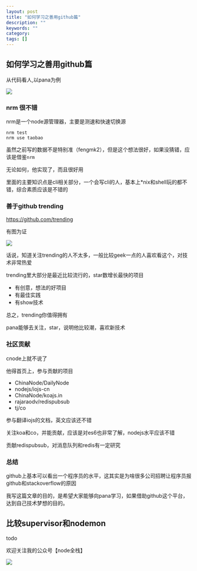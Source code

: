 ```yaml
---
layout: post
title: "如何学习之善用github篇"
description: ""
keywords: ""
category: 
tags: []
---
```




## 如何学习之善用github篇

从代码看人,以pana为例

![](/img/2015-06-02/p2.png)

### nrm 很不错

nrm是一个node源管理器，主要是测速和快速切换源

    nrm test
    nrm use taobao

虽然之前写的数据不是特别准（fengmk2），但是这个想法很好，如果没猜错，应该是借鉴`nrm`

无论如何，他实现了，而且很好用

里面的主要知识点是cli相关部分，一个会写cli的人，基本上*nix和shell玩的都不错，综合素质应该是不错的


### 善于github trending

https://github.com/trending

有图为证

![](/img/2015-06-02/pana.png)

话说，知道关注trending的人不太多，一般比较geek一点的人喜欢看这个，对技术非常热爱

trending里大部分是最近比较流行的，star数增长最快的项目

- 有创意，想法的好项目
- 有最佳实践
- 有show技术

总之，trending你值得拥有

pana能够去关注，star，说明他比较潮，喜欢新技术

### 社区贡献

cnode上就不说了

他得首页上，参与贡献的项目

- ChinaNode/DailyNode
- nodejs/iojs-cn 
- ChinaNode/koajs.in
- rajaraodv/redispubsub
- tj/co

参与翻译iojs的文档，英文应该还不错

关注koa和co，并能贡献，应该是对es6也非常了解，nodejs水平应该不错

贡献redispubsub，对消息队列和redis有一定研究

### 总结

github上基本可以看出一个程序员的水平，这其实是为啥很多公司招聘让程序员报github和stackoverflow的原因

我写这篇文章的目的，是希望大家能够向pana学习，如果借助github这个平台，达到自己技术梦想的目的。

## 比较supervisor和nodemon

todo


欢迎关注我的公众号【node全栈】

![](/img/node全栈-公众号.png)


